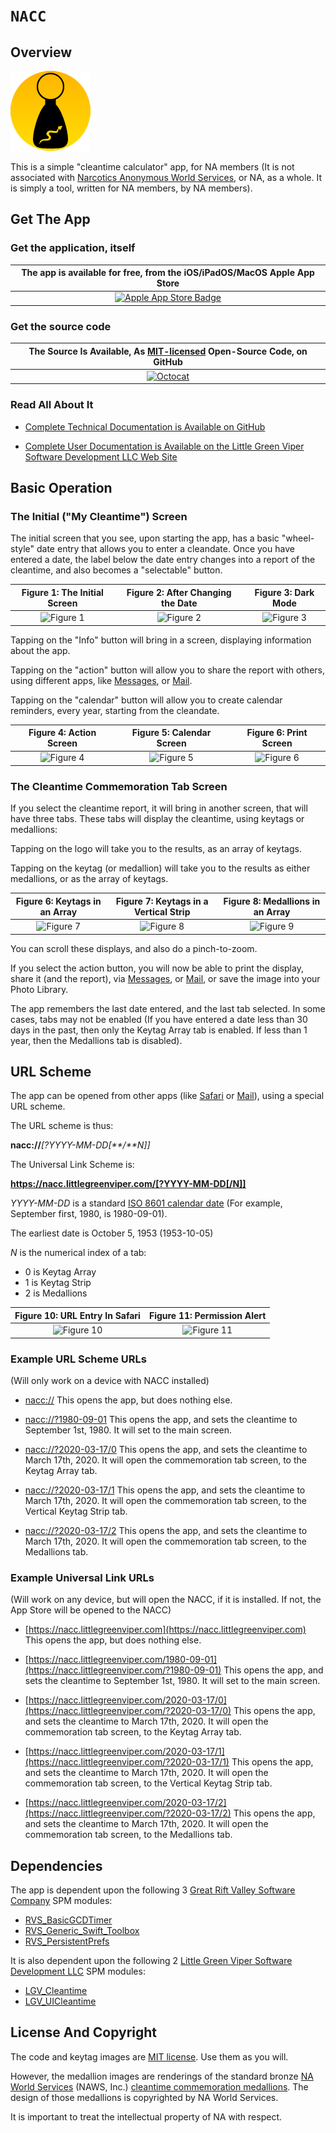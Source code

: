 # ``NACC``

## Overview

![The Project Icon](icon.png)

This is a simple "cleantime calculator" app, for NA members (It is not associated with [Narcotics Anonymous World Services](https://na.org), or NA, as a whole. It is simply a tool, written for NA members, by NA members).

## Get The App

### Get the application, itself

|The app is available for free, from the iOS/iPadOS/MacOS Apple App Store|
|:--:|
|[![Apple App Store Badge](Download_on_the_App_Store_Badge_US-UK_RGB_blk_092917.svg)](https://apps.apple.com/us/app/nacc/id452299196)|

### Get the source code

|The Source Is Available, As [MIT-licensed](https://opensource.org/licenses/MIT) Open-Source Code, on GitHub|
|:--:|
|[![Octocat](Octocat.png)](https://github.com/LittleGreenViper/NACC)|

### Read All About It

- [Complete Technical Documentation is Available on GitHub](https://littlegreenviper.github.io/NACC/)

- [Complete User Documentation is Available on the Little Green Viper Software Development LLC Web Site](https://littlegreenviper.com/portfolio/nacc/)

## Basic Operation

### The Initial ("My Cleantime") Screen

The initial screen that you see, upon starting the app, has a basic "wheel-style" date entry that allows you to enter a cleandate. Once you have entered a date, the label below the date entry changes into a report of the cleantime, and also becomes a "selectable" button.

|Figure 1: The Initial Screen|Figure 2: After Changing the Date|Figure 3: Dark Mode|
|:----:|:----:|:----:|
|![Figure 1](Figure-01.png)|![Figure 2](Figure-02.png)|![Figure 3](Figure-03.png)|

Tapping on the "Info" button will bring in a screen, displaying information about the app.

Tapping on the "action" button will allow you to share the report with others, using different apps, like [Messages](https://apps.apple.com/us/app/messages/id1146560473), or [Mail](https://apps.apple.com/us/app/mail/id1108187098).

Tapping on the "calendar" button will allow you to create calendar reminders, every year, starting from the cleandate.

|Figure 4: Action Screen|Figure 5: Calendar Screen|Figure 6: Print Screen|
|:----:|:----:|:----:|
|![Figure 4](Figure-04.png)|![Figure 5](Figure-05.png)|![Figure 6](Figure-06.png)|

### The Cleantime Commemoration Tab Screen

If you select the cleantime report, it will bring in another screen, that will have three tabs. These tabs will display the cleantime, using keytags or medallions:

Tapping on the logo will take you to the results, as an array of keytags.

Tapping on the keytag (or medallion) will take you to the results as either medallions, or as the array of keytags.

|Figure 6: Keytags in an Array|Figure 7: Keytags in a Vertical Strip|Figure 8: Medallions in an Array|
|:----:|:----:|:----:|
|![Figure 7](Figure-07.png)|![Figure 8](Figure-08.png)|![Figure 9](Figure-09.png)|

You can scroll these displays, and also do a pinch-to-zoom.

If you select the action button, you will now be able to print the display, share it (and the report), via [Messages](https://apps.apple.com/us/app/messages/id1146560473), or [Mail](https://apps.apple.com/us/app/mail/id1108187098), or save the image into your Photo Library.

The app remembers the last date entered, and the last tab selected. In some cases, tabs may not be enabled (If you have entered a date less than 30 days in the past, then only the Keytag Array tab is enabled. If less than 1 year, then the Medallions tab is disabled).

## URL Scheme

The app can be opened from other apps (like [Safari](https://apps.apple.com/us/app/safari/id1146562112) or [Mail](https://apps.apple.com/us/app/mail/id1108187098)), using a special URL scheme.

The URL scheme is thus:

**nacc://**_[?YYYY-MM-DD[**/**N]]_

The Universal Link Scheme is:

**https://nacc.littlegreenviper.com/[?YYYY-MM-DD[/N]]**

_YYYY-MM-DD_ is a standard [ISO 8601 calendar date](https://en.wikipedia.org/wiki/ISO_8601#Calendar_dates) (For example, September first, 1980, is 1980-09-01).

The earliest date is October 5, 1953 (1953-10-05)

_N_ is the numerical index of a tab:

- 0 is Keytag Array
- 1 is Keytag Strip
- 2 is Medallions

|Figure 10: URL Entry In Safari|Figure 11: Permission Alert|
|:----:|:----:|
|![Figure 10](Figure-10.png)|![Figure 11](Figure-11.png)|

### Example URL Scheme URLs

(Will only work on a device with NACC installed)

- [nacc://](nacc://)
  This opens the app, but does nothing else.

- [nacc://?1980-09-01](nacc://1980-09-01)
  This opens the app, and sets the cleantime to September 1st, 1980. It will set to the main screen.

- [nacc://?2020-03-17/0](nacc://2020-03-17/0)
  This opens the app, and sets the cleantime to March 17th, 2020. It will open the commemoration tab screen, to the Keytag Array tab.

- [nacc://?2020-03-17/1](nacc://2020-03-17/1)
  This opens the app, and sets the cleantime to March 17th, 2020. It will open the commemoration tab screen, to the Vertical Keytag Strip tab.

- [nacc://?2020-03-17/2](nacc://2020-03-17/2)
  This opens the app, and sets the cleantime to March 17th, 2020. It will open the commemoration tab screen, to the Medallions tab.

### Example Universal Link URLs

(Will work on any device, but will open the NACC, if it is installed. If not, the App Store will be opened to the NACC)

- [https://nacc.littlegreenviper.com](https://nacc.littlegreenviper.com)
  This opens the app, but does nothing else.

- [https://nacc.littlegreenviper.com/1980-09-01](https://nacc.littlegreenviper.com/?1980-09-01)
  This opens the app, and sets the cleantime to September 1st, 1980. It will set to the main screen.

- [https://nacc.littlegreenviper.com/2020-03-17/0](https://nacc.littlegreenviper.com/?2020-03-17/0)
  This opens the app, and sets the cleantime to March 17th, 2020. It will open the commemoration tab screen, to the Keytag Array tab.

- [https://nacc.littlegreenviper.com/2020-03-17/1](https://nacc.littlegreenviper.com/?2020-03-17/1)
  This opens the app, and sets the cleantime to March 17th, 2020. It will open the commemoration tab screen, to the Vertical Keytag Strip tab.

- [https://nacc.littlegreenviper.com/2020-03-17/2](https://nacc.littlegreenviper.com/?2020-03-17/2)
  This opens the app, and sets the cleantime to March 17th, 2020. It will open the commemoration tab screen, to the Medallions tab.
  
## Dependencies

The app is dependent upon the following 3 [Great Rift Valley Software Company](https://riftvalleysoftware.com) SPM modules:

- [RVS_BasicGCDTimer](https://github.com/RiftValleySoftware/RVS_BasicGCDTimer)
- [RVS_Generic_Swift_Toolbox](https://github.com/RiftValleySoftware/RVS_Generic_Swift_Toolbox)
- [RVS_PersistentPrefs](https://github.com/RiftValleySoftware/RVS_PersistentPrefs)

It is also dependent upon the following 2 [Little Green Viper Software Development LLC](https://littlegreenviper.com) SPM modules:

- [LGV_Cleantime](https://github.com/LittleGreenViper/LGV_Cleantime)
- [LGV_UICleantime](https://github.com/LittleGreenViper/LGV_UICleantime)

## License And Copyright

The code and keytag images are [MIT license](https://opensource.org/licenses/MIT). Use them as you will.

However, the medallion images are renderings of the standard bronze [NA World Services](https://na.org) (NAWS, Inc.) [cleantime commemoration medallions](https://cart-us.na.org/2-keytags-medallions/medallions-bronze/bronze-medallions-bronze). The design of those medallions is copyrighted by NA World Services.

It is important to treat the intellectual property of NA with respect.

